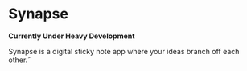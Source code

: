 # Synapse

**Currently Under Heavy Development**

Synapse is a digital sticky note app where your ideas branch off each other.˜
